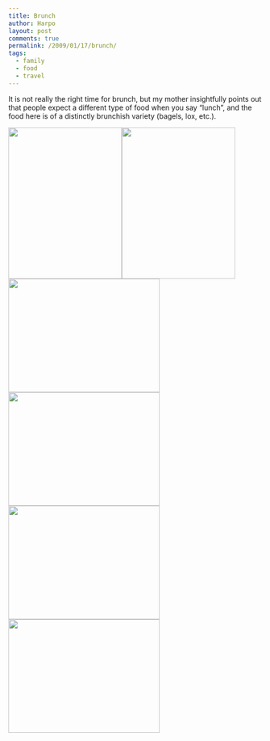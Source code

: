```yaml
---
title: Brunch
author: Harpo
layout: post
comments: true
permalink: /2009/01/17/brunch/
tags:
  - family
  - food
  - travel
---
```

It is not really the right time for brunch, but my mother insightfully points out that people expect a different type of food when you say &#8220;lunch&#8221;, and the food here is of a distinctly brunchish variety (bagels, lox, etc.).

[<img src="http://www.harpojaeger.com/assets/media/wp-content/uploads/2009/01/p-640-480-215eaf07-c2b1-4437-807d-9895ab9f9016.jpeg" alt="" width="225" height="300" class="alignnone size-full wp-image-364" />][1][<img src="http://www.harpojaeger.com/assets/media/wp-content/uploads/2009/01/p-640-480-e73d91ff-c043-42db-993d-59852269b915.jpeg" alt="" width="225" height="300" class="alignnone size-full wp-image-364" />][2][<img src="http://www.harpojaeger.com/assets/media/wp-content/uploads/2009/01/l-640-480-878d3b54-4cc6-424b-997d-45332749c331.jpeg" alt="" width="300" height="225" class="alignnone size-full wp-image-364" />][3][<img src="http://www.harpojaeger.com/assets/media/wp-content/uploads/2009/01/l-640-480-e468065d-3b77-4593-9845-fe84bfc38962.jpeg" alt="" width="300" height="225" class="alignnone size-full wp-image-364" />][4][<img src="http://www.harpojaeger.com/assets/media/wp-content/uploads/2009/01/l-640-480-03035d93-7e7a-4191-aa49-f8a51cfa3f7d.jpeg" alt="" width="300" height="225" class="alignnone size-full wp-image-364" />][5][<img src="http://www.harpojaeger.com/assets/media/wp-content/uploads/2009/01/l-640-480-6f629a11-93e5-4711-983f-3d69f0662f53.jpeg" alt="" width="300" height="225" class="alignnone size-full wp-image-364" />][6]

 [1]: http://www.harpojaeger.com/assets/media/wp-content/uploads/2009/01/p-640-480-215eaf07-c2b1-4437-807d-9895ab9f9016.jpeg
 [2]: http://www.harpojaeger.com/assets/media/wp-content/uploads/2009/01/p-640-480-e73d91ff-c043-42db-993d-59852269b915.jpeg
 [3]: http://www.harpojaeger.com/assets/media/wp-content/uploads/2009/01/l-640-480-878d3b54-4cc6-424b-997d-45332749c331.jpeg
 [4]: http://www.harpojaeger.com/assets/media/wp-content/uploads/2009/01/l-640-480-e468065d-3b77-4593-9845-fe84bfc38962.jpeg
 [5]: http://www.harpojaeger.com/assets/media/wp-content/uploads/2009/01/l-640-480-03035d93-7e7a-4191-aa49-f8a51cfa3f7d.jpeg
 [6]: http://www.harpojaeger.com/assets/media/wp-content/uploads/2009/01/l-640-480-6f629a11-93e5-4711-983f-3d69f0662f53.jpeg